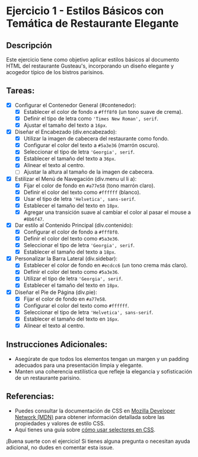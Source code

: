 # Ejercicio 1 - Estilos Básicos con Temática de Restaurante Elegante

## Descripción

Este ejercicio tiene como objetivo aplicar estilos básicos al documento HTML del restaurante Gusteau's, incorporando un diseño elegante y acogedor típico de los bistros parisinos.

## Tareas:

- [x] Configurar el Contenedor General (#contenedor):
  - [x] Establecer el color de fondo a `#fff8f0` (un tono suave de crema).
  - [x] Definir el tipo de letra como `'Times New Roman', serif`.
  - [x] Ajustar el tamaño del texto a `16px`.

- [x] Diseñar el Encabezado (div.encabezado):
  - [x] Utilizar la imagen de cabecera del restaurante como fondo.
  - [x] Configurar el color del texto a `#5a3e36` (marrón oscuro).
  - [x] Seleccionar el tipo de letra `'Georgia', serif`.
  - [x] Establecer el tamaño del texto a `36px`.
  - [x] Alinear el texto al centro.
  - [ ] Ajustar la altura al tamaño de la imagen de cabecera.

- [x] Estilizar el Menú de Navegación (div.menu ul li a):
  - [x] Fijar el color de fondo en `#a77e58` (tono marrón claro).
  - [x] Definir el color del texto como `#ffffff` (blanco).
  - [x] Usar el tipo de letra `'Helvetica', sans-serif`.
  - [x] Establecer el tamaño del texto en `18px`.
  - [x] Agregar una transición suave al cambiar el color al pasar el mouse a `#8b6f47`.

- [x] Dar estilo al Contenido Principal (div.contenido):
  - [x] Configurar el color de fondo a `#fff8f0`.
  - [x] Definir el color del texto como `#5a3e36`.
  - [x] Seleccionar el tipo de letra `'Georgia', serif`.
  - [x] Establecer el tamaño del texto a `18px`.

- [x] Personalizar la Barra Lateral (div.sidebar):
  - [x] Establecer el color de fondo en `#ecdcc6` (un tono crema más claro).
  - [x] Definir el color del texto como `#5a3e36`.
  - [x] Utilizar el tipo de letra `'Georgia', serif`.
  - [x] Establecer el tamaño del texto en `18px`.

- [x] Diseñar el Pie de Página (div.pie):
  - [x] Fijar el color de fondo en `#a77e58`.
  - [x] Configurar el color del texto como `#ffffff`.
  - [x] Seleccionar el tipo de letra `'Helvetica', sans-serif`.
  - [x] Establecer el tamaño del texto en `16px`.
  - [x] Alinear el texto al centro.

## Instrucciones Adicionales:

- Asegúrate de que todos los elementos tengan un margen y un padding adecuados para una presentación limpia y elegante.
- Manten una coherencia estilística que refleje la elegancia y sofisticación de un restaurante parisino.

## Referencias:

- Puedes consultar la documentación de CSS en [Mozilla Developer Network (MDN)](https://developer.mozilla.org/es/docs/Web/CSS) para obtener información detallada sobre las propiedades y valores de estilo CSS.
- Aquí tienes una guía sobre [cómo usar selectores en CSS](https://developer.mozilla.org/es/docs/Web/CSS/Cómo_seleccionar_elementos).

¡Buena suerte con el ejercicio! Si tienes alguna pregunta o necesitan ayuda adicional, no dudes en comentar esta issue.
